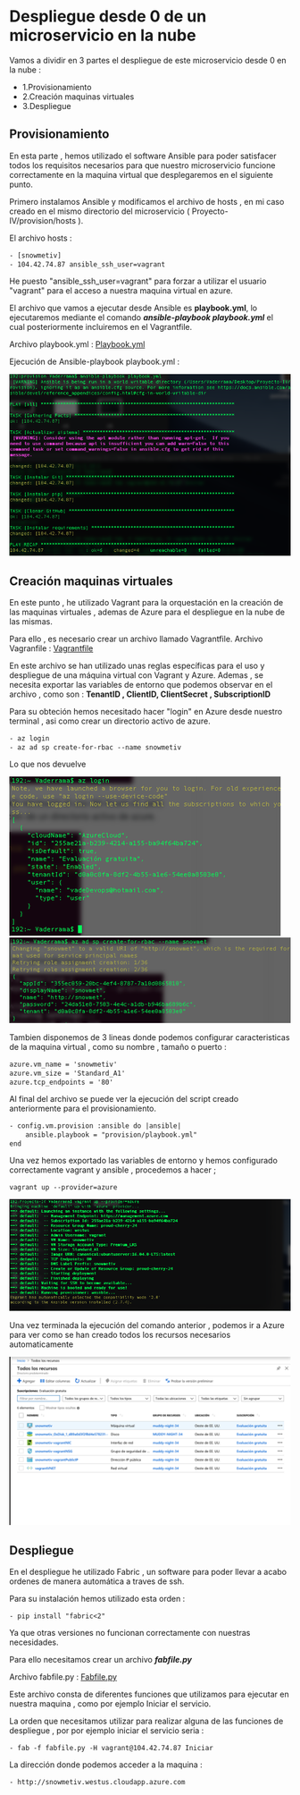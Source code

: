 # Despliegue desde 0 de un microservicio en la nube

Vamos a dividir en 3 partes el despliegue de este microservicio desde 0 en la nube :

- 1.Provisionamiento
- 2.Creación maquinas virtuales
- 3.Despliegue

## Provisionamiento

En esta parte , hemos utilizado el software Ansible para poder satisfacer todos los requisitos necesarios para que nuestro microservicio funcione correctamente en la maquina virtual que desplegaremos en el siguiente punto. 

Primero instalamos Ansible y modificamos el archivo de hosts , en mi caso creado en el mismo directorio del microservicio ( Proyecto-IV/provision/hosts ).

El archivo hosts : 

    - [snowmetiv]
    - 104.42.74.87 ansible_ssh_user=vagrant

He puesto "ansible_ssh_user=vagrant" para forzar a utilizar el usuario "vagrant" para el acceso a nuestra maquina virtual en azure. 

El archivo que vamos a ejecutar desde Ansible es **playbook.yml**, lo ejecutaremos mediante el comando ***ansible-playbook playbook.yml*** el cual posteriormente incluiremos en el Vagrantfile.

Archivo playbook.yml : [Playbook.yml](https://github.com/vaderrama/Proyecto-IV/blob/master/provision/playbook.yml)

Ejecución de Ansible-playbook playbook.yml : 

![Ansible](img/n7.png)


## Creación maquinas virtuales

En este punto , he utilizado Vagrant para la orquestación en la creación de las maquinas virtuales , ademas de Azure para el despliegue en la nube de las mismas. 

Para ello , es necesario crear un archivo llamado Vagrantfile.
Archivo  Vagranfile : [Vagrantfile](https://github.com/vaderrama/Proyecto-IV/blob/master/Vagrantfile)

En este archivo se han utilizado unas reglas específicas para el uso y despliegue de una máquina virtual con Vagrant y Azure. 
Ademas , se necesita exportar las variables de entorno que podemos observar en el archivo , como son : **TenantID , ClientID, ClientSecret , SubscriptionID**

Para su obteción hemos necesitado hacer "login" en Azure desde nuestro terminal , asi como crear un directorio activo de azure.  
    
    - az login
    - az ad sp create-for-rbac --name snowmetiv
    
Lo que nos devuelve 

![login](img/n1.png)
![creardirectorio](img/n2.png)

Tambien disponemos de 3 lineas donde podemos configurar caracteristicas de la maquina virtual , como su nombre , tamaño o puerto : 

    azure.vm_name = 'snowmetiv'
    azure.vm_size = 'Standard_A1'
    azure.tcp_endpoints = '80'

Al final del archivo se puede ver la ejecución del script creado anteriormente para el provisionamiento. 


    - config.vm.provision :ansible do |ansible|
        ansible.playbook = "provision/playbook.yml"
    end
    
    
    

Una vez hemos exportado las variables de entorno y hemos configurado correctamente vagrant y ansible , procedemos a hacer ; 

    vagrant up --provider=azure
    

![vagrantUp](img/n3.png)

Una vez terminada la ejecución del comando anterior , podemos ir a Azure para ver como se han creado todos los recursos necesarios automaticamente 

![Azure](img/n4.png)


## Despliegue


En el despliegue he utilizado Fabric , un software para poder llevar a acabo ordenes de manera automática a traves de ssh.

Para su instalación hemos utilizado esta orden :

    - pip install "fabric<2"

Ya que otras versiones no funcionan correctamente con nuestras necesidades.

Para ello necesitamos crear un archivo ***fabfile.py***

Archivo fabfile.py : [Fabfile.py](https://github.com/vaderrama/Proyecto-IV/blob/master/despliegue/fabfile.py)

Este archivo consta de diferentes funciones que utilizamos para ejecutar en nuestra maquina , como por ejemplo Iniciar el servicio. 

La orden que necesitamos utilizar para realizar alguna de las funciones de despliegue , por por ejemplo iniciar el servicio seria :

    - fab -f fabfile.py -H vagrant@104.42.74.87 Iniciar
    


La dirección donde podemos acceder a la maquina : 

    - http://snowmetiv.westus.cloudapp.azure.com
   


